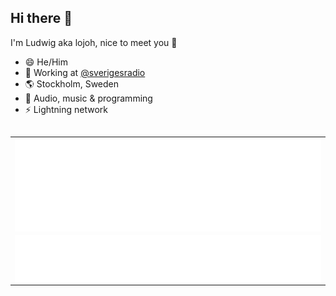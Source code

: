 ## Hi there 👋
I'm Ludwig aka lojoh, nice to meet you 🍻

- 😄 He/Him
- 🔨 Working at [@sverigesradio](https://github.com/sverigesradio)
- 🌎 Stockholm, Sweden
- 🧡 Audio, music & programming
- ⚡ Lightning network


##
<table>
  <tr>
    <td width="100%" background-color="yellow">
      <div>
        <img align="center" src="/metrics.plugin.languages.details.svg" alt="Metrics" width="100%">
      </div>
    </td>
  </tr>
   <tr>
    <td width="100%; background-color: yellow;">
      <div align="center">
        <img align="center" src="/metrics.plugin.topics.icons.svg" alt="Metrics" width="100%">   
      </div>
    </td>
  </tr>
</table>


<!-- ## Projects

### Lojoh OS
Experimental operating system. Written in Rust. (Work in progress)

[![Lojoh OS](https://github-readme-stats.vercel.app/api/pin/?username=lojoh&repo=lojoh_os&theme=radical&show_icons=true)](https://github.com/lojoh/lojoh_os)

### Invaders

A space invaders clone that runs in the terminal. Written in Rust.

[![Invaders](https://github-readme-stats.vercel.app/api/pin/?username=lojoh&repo=invaders&theme=radical&show_icons=true)](https://github.com/lojoh/invaders)

### Multiband compressor

A multiband audio compressor made with the JUCE framework.

[![Multiband compressor](https://github-readme-stats.vercel.app/api/pin/?username=lojoh&repo=simple-mb-comp&theme=radical&show_icons=true)](https://github.com/lojoh/simple-mb-comp) -->
